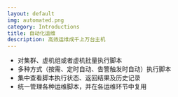 ```yaml
---
layout: default
img: automated.png
category: Introductions
title: 自动化运维
description: 高效运维成千上万台主机
---
```


 * 对集群、虚机组或者虚机批量执行脚本
 * 多种方式（按需、定时自动、告警触发时自动）执行脚本
 * 集中查看脚本执行状态、返回结果及历史记录
 * 统一管理各种运维脚本，并在各运维环节中复用

